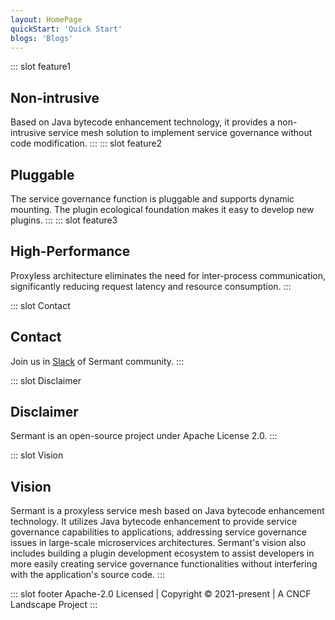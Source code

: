 ```yaml
---
layout: HomePage
quickStart: 'Quick Start'
blogs: 'Blogs'
---
```

::: slot feature1
## Non-intrusive
Based on Java bytecode enhancement technology, it provides a non-intrusive service mesh solution to implement service governance without code modification.
:::
::: slot feature2
## Pluggable
The service governance function is pluggable and supports dynamic mounting. The plugin ecological foundation makes it easy to develop new plugins.
::: 
::: slot feature3
## High-Performance
Proxyless architecture eliminates the need for inter-process communication, significantly reducing request latency and resource consumption.
:::

::: slot Contact
## Contact
Join us in [Slack](https://app.slack.com/client/T08PSQ7BQ/C06VDFQUA7N) of Sermant community.
:::

::: slot Disclaimer
## Disclaimer
Sermant is an open-source project under Apache License 2.0.
:::

::: slot Vision
## Vision
Sermant is a proxyless service mesh based on Java bytecode enhancement technology. It utilizes Java bytecode enhancement to provide service governance capabilities to applications, addressing service governance issues in large-scale microservices architectures. Sermant's vision also includes building a plugin development ecosystem to assist developers in more easily creating service governance functionalities without interfering with the application's source code.
:::

::: slot footer
Apache-2.0 Licensed | Copyright © 2021-present | A CNCF Landscape Project
:::


